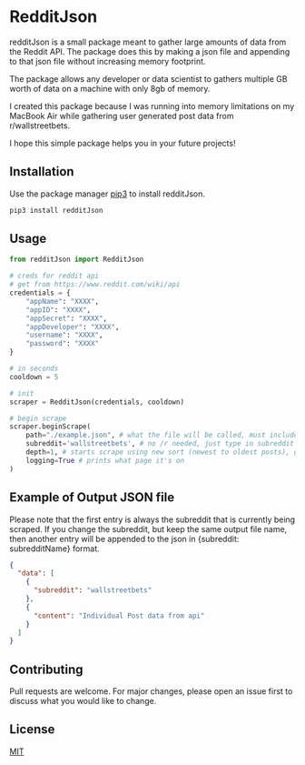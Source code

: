 # RedditJson

redditJson is a small package meant to gather large amounts of data from the Reddit API. The package does this by making a json file and appending to that json file without increasing memory footprint.

The package allows any developer or data scientist to gathers multiple GB worth of data on a machine with only 8gb of memory.

I created this package because I was running into memory limitations on my MacBook Air while gathering user generated post data from r/wallstreetbets.

I hope this simple package helps you in your future projects!

## Installation

Use the package manager [pip3](https://pip.pypa.io/en/stable/) to install redditJson.

```bash
pip3 install redditJson
```

## Usage

```python
from redditJson import RedditJson

# creds for reddit api
# get from https://www.reddit.com/wiki/api
credentials = {
    "appName": "XXXX",
    "appID": "XXXX",
    "appSecret": "XXXX",
    "appDeveloper": "XXXX",
    "username": "XXXX",
    "password": "XXXX"
}

# in seconds
cooldown = 5

# init
scraper = RedditJson(credentials, cooldown)

# begin scrape
scraper.beginScrape(
    path="./example.json", # what the file will be called, must include .json
    subreddit='wallstreetbets', # no /r needed, just type in subreddit name
    depth=1, # starts scrape using new sort (newest to oldest posts), goes x pages deep
    logging=True # prints what page it's on
)

```

## Example of Output JSON file

Please note that the first entry is always the subreddit that is currently being scraped. If you change the subreddit, but keep the same output file name, then another entry will be appended to the json in {subreddit: subredditName} format.

```json
{
  "data": [
    {
      "subreddit": "wallstreetbets"
    },
    {
      "content": "Individual Post data from api"
    }
  ]
}
```

## Contributing
Pull requests are welcome. For major changes, please open an issue first to discuss what you would like to change.

## License
[MIT](https://choosealicense.com/licenses/mit/)